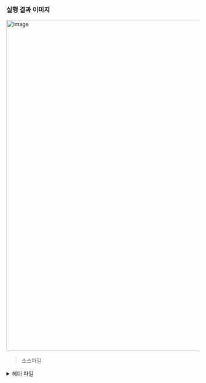 
### 실행 결과 이미지 

<img width="863" alt="image" src="https://user-images.githubusercontent.com/138213248/284153357-fc37ac41-c595-46ae-9405-d536529b42c1.png">




>소스파일
<details>
<summary>헤더 파일</summary>
<div markdown="1">

>> Circle.h
,,,
#ifndef CIRCLE_H
#define CIRCLE_H

#include "Shape.h"

class Circle : public Shape {
protected:
    virtual void draw();
};

#endif // CIRCLE_H
#pragma once
,,,

</div>
</details>

